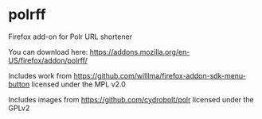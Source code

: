 # polrff
Firefox add-on for Polr URL shortener

You can download here: https://addons.mozilla.org/en-US/firefox/addon/polrff/

Includes work from https://github.com/willlma/firefox-addon-sdk-menu-button licensed under the MPL v2.0

Includes images from https://github.com/cydrobolt/polr licensed under the GPLv2
